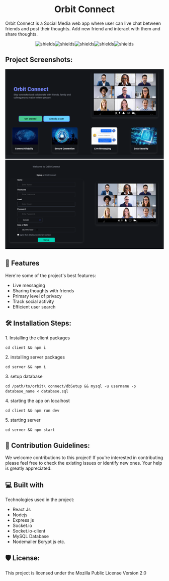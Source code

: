 <h1 align="center" id="title">Orbit Connect</h1>

<p id="description">Orbit Connect is a Social Media web app where user can live chat between friends and post their thoughts. Add new friend and interact with them and share thoughts.</p>

<p align="center"><img src="https://img.shields.io/badge/react-%2320232a.svg?style=for-the-badge&amp;logo=react&amp;logoColor=%2361DAFB" alt="shields"><img src="https://img.shields.io/badge/node.js-6DA55F?style=for-the-badge&amp;logo=node.js&amp;logoColor=white" alt="shields"><img src="https://img.shields.io/badge/express.js-%23404d59.svg?style=for-the-badge&amp;logo=express&amp;logoColor=%2361DAFB" alt="shields"><img src="https://img.shields.io/badge/Socket.io-black?style=for-the-badge&amp;logo=socket.io&amp;badgeColor=010101" alt="shields"><img src="https://img.shields.io/badge/mysql-4479A1.svg?style=for-the-badge&amp;logo=mysql&amp;logoColor=white" alt="shields"></p>

<h2>Project Screenshots:</h2>

<img src="./demo/demo1.png" alt="project-screenshot" >

<img src="./demo/demo2.png" alt="project-screenshot" >

  
  
<h2>🧐 Features</h2>

Here're some of the project's best features:

*   Live messaging
*   Sharing thoughts with friends
*   Primary level of privacy
*   Track social activity
*   Efficient user search

<h2>🛠️ Installation Steps:</h2>

<p>1. Installing the client packages</p>

```
cd client && npm i
```

<p>2. installing server packages</p>

```
cd server && npm i
```

<p>3. setup database</p>

```
cd /path/to/orbit\ connect/dbSetup && mysql -u username -p database_name < database.sql
```

<p>4. starting the app on localhost</p>

```
cd client && npm run dev
```

<p>5. starting server</p>

```
cd server && npm start
```

<h2>🍰 Contribution Guidelines:</h2>

We welcome contributions to this project! If you're interested in contributing please feel free to check the existing issues or identify new ones. Your help is greatly appreciated.

  
  
<h2>💻 Built with</h2>

Technologies used in the project:

*   React Js
*   Nodejs
*   Express js
*   Socket.io
*   Socket.io-client
*   MySQL Database
*   Nodemailer Bcrypt js etc.

<h2>🛡️ License:</h2>

This project is licensed under the Mozilla Public License Version 2.0
